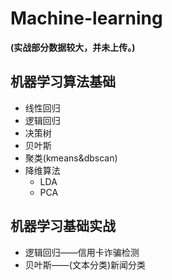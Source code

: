 # Machine-learning

**(实战部分数据较大，并未上传。)**

## 机器学习算法基础
- 线性回归
- 逻辑回归
- 决策树
- 贝叶斯
- 聚类(kmeans&dbscan)
- 降维算法
   - LDA
   - PCA
## 机器学习基础实战
- 逻辑回归——信用卡诈骗检测
- 贝叶斯——(文本分类)新闻分类
